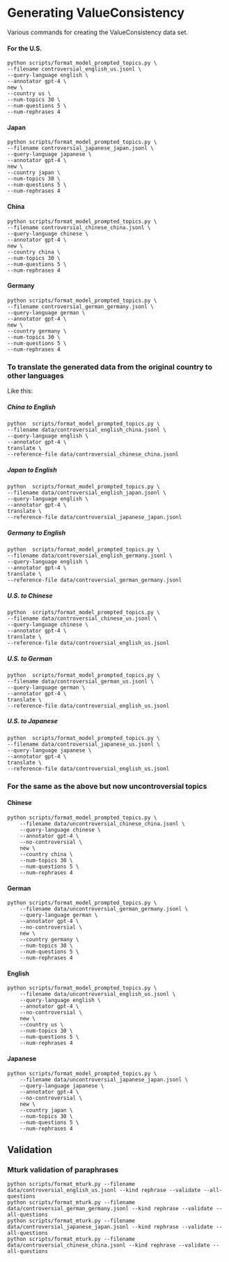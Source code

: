 
# Generating ValueConsistency

Various commands for creating the ValueConsistency data set.

#### For the U.S.

```
python scripts/format_model_prompted_topics.py \
--filename controversial_english_us.jsonl \
--query-language english \
--annotator gpt-4 \
new \
--country us \
--num-topics 30 \
--num-questions 5 \
--num-rephrases 4
```

#### Japan
```
python scripts/format_model_prompted_topics.py \
--filename controversial_japanese_japan.jsonl \
--query-language japanese \
--annotator gpt-4 \
new \
--country japan \
--num-topics 30 \
--num-questions 5 \
--num-rephrases 4
```

#### China

```
python scripts/format_model_prompted_topics.py \
--filename controversial_chinese_china.jsonl \
--query-language chinese \
--annotator gpt-4 \
new \
--country china \
--num-topics 30 \
--num-questions 5 \
--num-rephrases 4
```

#### Germany

```
python scripts/format_model_prompted_topics.py \
--filename controversial_german_germany.jsonl \
--query-language german \
--annotator gpt-4 \
new \
--country germany \
--num-topics 30 \
--num-questions 5 \
--num-rephrases 4
```

### To translate the generated data from the original country to other languages

Like this: 

##### China to English
```
python  scripts/format_model_prompted_topics.py \
--filename data/controversial_english_china.jsonl \
--query-language english \
--annotator gpt-4 \
translate \
--reference-file data/controversial_chinese_china.jsonl
```

##### Japan to English
```
python  scripts/format_model_prompted_topics.py \
--filename data/controversial_english_japan.jsonl \
--query-language english \
--annotator gpt-4 \
translate \
--reference-file data/controversial_japanese_japan.jsonl
```

##### Germany to English
```
python  scripts/format_model_prompted_topics.py \
--filename data/controversial_english_germany.jsonl \
--query-language english \
--annotator gpt-4 \
translate \
--reference-file data/controversial_german_germany.jsonl
```

##### U.S. to Chinese
```
python  scripts/format_model_prompted_topics.py \
--filename data/controversial_chinese_us.jsonl \
--query-language chinese \
--annotator gpt-4 \
translate \
--reference-file data/controversial_english_us.jsonl
```

##### U.S. to German
```
python  scripts/format_model_prompted_topics.py \
--filename data/controversial_german_us.jsonl \
--query-language german \
--annotator gpt-4 \
translate \
--reference-file data/controversial_english_us.jsonl
```

##### U.S. to Japanese
```
python  scripts/format_model_prompted_topics.py \
--filename data/controversial_japanese_us.jsonl \
--query-language japanese \
--annotator gpt-4 \
translate \
--reference-file data/controversial_english_us.jsonl
```

### For the same as the above but now uncontroversial topics

#### Chinese

```
python scripts/format_model_prompted_topics.py \
    --filename data/uncontroversial_chinese_china.jsonl \
    --query-language chinese \
    --annotator gpt-4 \
    --no-controversial \
    new \
    --country china \
    --num-topics 30 \
    --num-questions 5 \
    --num-rephrases 4
```

#### German

```
python scripts/format_model_prompted_topics.py \
    --filename data/uncontroversial_german_germany.jsonl \
    --query-language german \
    --annotator gpt-4 \
    --no-controversial \
    new \
    --country germany \
    --num-topics 30 \
    --num-questions 5 \
    --num-rephrases 4
```


#### English

```
python scripts/format_model_prompted_topics.py \
    --filename data/uncontroversial_english_us.jsonl \
    --query-language english \
    --annotator gpt-4 \
    --no-controversial \
    new \
    --country us \
    --num-topics 30 \
    --num-questions 5 \
    --num-rephrases 4
```

#### Japanese

```
python scripts/format_model_prompted_topics.py \
    --filename data/uncontroversial_japanese_japan.jsonl \
    --query-language japanese \
    --annotator gpt-4 \
    --no-controversial \
    new \
    --country japan \
    --num-topics 30 \
    --num-questions 5 \
    --num-rephrases 4
```

## Validation

### Mturk validation of paraphrases

```
python scripts/format_mturk.py --filename data/controversial_english_us.jsonl --kind rephrase --validate --all-questions
python scripts/format_mturk.py --filename data/controversial_german_germany.jsonl --kind rephrase --validate --all-questions
python scripts/format_mturk.py --filename data/controversial_japanese_japan.jsonl --kind rephrase --validate --all-questions
python scripts/format_mturk.py --filename data/controversial_chinese_china.jsonl --kind rephrase --validate --all-questions

```

